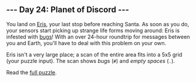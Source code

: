 ## --- Day 24: Planet of Discord ---
You land on [Eris](https://en.wikipedia.org/wiki/Eris_(dwarf_planet)), your last stop before reaching Santa.  As soon as you do, your sensors start picking up strange life forms moving around: Eris is infested with [bugs](https://www.nationalgeographic.org/thisday/sep9/worlds-first-computer-bug/)! With an over 24-hour roundtrip for messages between you and Earth, you'll have to deal with this problem on your own.

Eris isn't a very large place; a scan of the entire area fits into a 5x5 grid (your puzzle input). The scan shows *bugs* (`#`) and *empty spaces* (`.`).

Read the [full puzzle](https://adventofcode.com/2019/day/24).